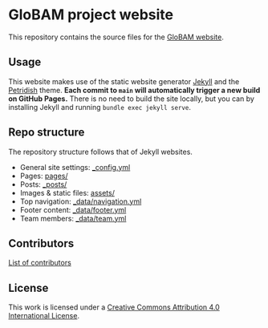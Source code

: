 # GloBAM project website

This repository contains the source files for the [GloBAM website](https://globam.science).

## Usage

This website makes use of the static website generator [Jekyll](https://jekyllrb.com/) and the [Petridish](https://github.com/peterdesmet/petridish) theme. **Each commit to `main` will automatically trigger a new build on GitHub Pages.** There is no need to build the site locally, but you can by installing Jekyll and running `bundle exec jekyll serve`.

## Repo structure

The repository structure follows that of Jekyll websites.

- General site settings: [_config.yml](_config.yml)
- Pages: [pages/](pages/)
- Posts: [_posts/](_posts/)
- Images & static files: [assets/](assets/)
- Top navigation: [_data/navigation.yml](_data/navigation.yml)
- Footer content: [_data/footer.yml](_data/footer.yml)
- Team members: [_data/team.yml](_data/team.yml)

## Contributors

[List of contributors](https://github.com/enram/globam.science/contributors)

## License

This work is licensed under a [Creative Commons Attribution 4.0 International License](https://creativecommons.org/licenses/by/4.0/).
